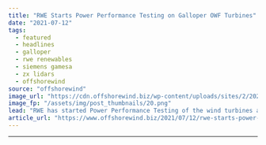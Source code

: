 ```yaml
---
title: "RWE Starts Power Performance Testing on Galloper OWF Turbines"
date: "2021-07-12"
tags: 
  - featured
  - headlines
  - galloper
  - rwe renewables
  - siemens gamesa
  - zx lidars
  - offshorewind
source: "offshorewind"
image_url: "https://cdn.offshorewind.biz/wp-content/uploads/sites/2/2021/07/12151003/ZX-TM-installed-at-Galloper-Wind-Farm-for-RWE-Power-Performance-Test-of-SGRE-6MW.png"
image_fp: "/assets/img/post_thumbnails/20.png"
lead: "RWE has started Power Performance Testing of the wind turbines at the Galloper offshore"
article_url: "https://www.offshorewind.biz/2021/07/12/rwe-starts-power-performance-testing-on-galloper-owf-turbines/"
---
```


---

